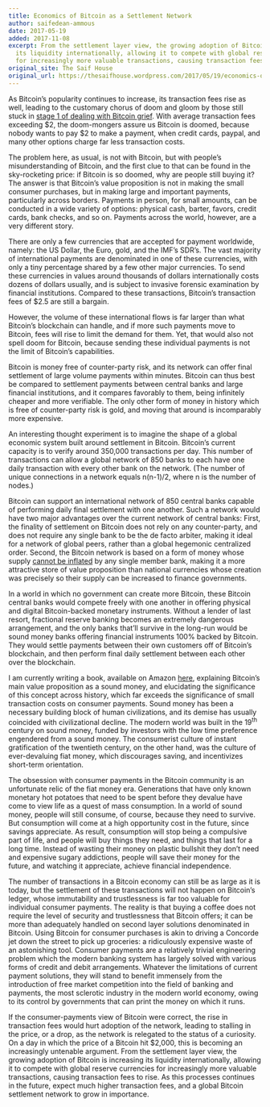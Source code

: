 ```yaml
---
title: Economics of Bitcoin as a Settlement Network
author: saifedean-ammous
date: 2017-05-19
added: 2017-11-08
excerpt: From the settlement layer view, the growing adoption of Bitcoin is increasing
  its liquidity internationally, allowing it to compete with global reserve currencies
  for increasingly more valuable transactions, causing transaction fees to rise.
original_site: The Saif House
original_url: https://thesaifhouse.wordpress.com/2017/05/19/economics-of-bitcoin-as-a-settlement-network/
---
```


As Bitcoin’s popularity continues to increase, its transaction fees rise as well, leading to the customary chorus of doom and gloom by those still stuck in [stage 1 of dealing with Bitcoin grief](https://twitter.com/saifedean/status/864512341987258369). With average transaction fees exceeding $2, the doom-mongers assure us Bitcoin is doomed, because nobody wants to pay $2 to make a payment, when credit cards, paypal, and many other options charge far less transaction costs.

The problem here, as usual, is not with Bitcoin, but with people’s misunderstanding of Bitcoin, and the first clue to that can be found in the sky-rocketing price: if Bitcoin is so doomed, why are people still buying it? The answer is that Bitcoin’s value proposition is not in making the small consumer purchases, but in making large and important payments, particularly across borders. Payments in person, for small amounts, can be conducted in a wide variety of options: physical cash, barter, favors, credit cards, bank checks, and so on. Payments across the world, however, are a very different story.

There are only a few currencies that are accepted for payment worldwide, namely: the US Dollar, the Euro, gold, and the IMF’s SDR’s. The vast majority of international payments are denominated in one of these currencies, with only a tiny percentage shared by a few other major currencies. To send these currencies in values around thousands of dollars internationally costs dozens of dollars usually, and is subject to invasive forensic examination by financial institutions. Compared to these transactions, Bitcoin’s transaction fees of $2.5 are still a bargain.

However, the volume of these international flows is far larger than what Bitcoin’s blockchain can handle, and if more such payments move to Bitcoin, fees will rise to limit the demand for them. Yet, that would also not spell doom for Bitcoin, because sending these individual payments is not the limit of Bitcoin’s capabilities.

Bitcoin is money free of counter-party risk, and its network can offer final settlement of large volume payments within minutes. Bitcoin can thus best be compared to settlement payments between central banks and large financial institutions, and it compares favorably to them, being infinitely cheaper and more verifiable. The only other form of money in history which is free of counter-party risk is gold, and moving that around is incomparably more expensive.

An interesting thought experiment is to imagine the shape of a global economic system built around settlement in Bitcoin. Bitcoin’s current capacity is to verify around 350,000 transactions per day. This number of transactions can allow a global network of 850 banks to each have one daily transaction with every other bank on the network. (The number of unique connections in a network equals n(n-1)/2, where n is the number of nodes.)

Bitcoin can support an international network of 850 central banks capable of performing daily final settlement with one another. Such a network would have two major advantages over the current network of central banks: First, the finality of settlement on Bitcoin does not rely on any counter-party, and does not require any single bank to be the de facto arbiter, making it ideal for a network of global peers, rather than a global hegemonic centralized order. Second, the Bitcoin network is based on a form of money whose supply [cannot be inflated](https://thesaifhouse.wordpress.com/2016/07/09/the-bitcoin-halving-and-monetary-competition/) by any single member bank, making it a more attractive store of value proposition than national currencies whose creation was precisely so their supply can be increased to finance governments.

In a world in which no government can create more Bitcoin, these Bitcoin central banks would compete freely with one another in offering physical and digital Bitcoin-backed monetary instruments. Without a lender of last resort, fractional reserve banking becomes an extremely dangerous arrangement, and the only banks that’ll survive in the long-run would be sound money banks offering financial instruments 100% backed by Bitcoin. They would settle payments between their own customers off of Bitcoin’s blockchain, and then perform final daily settlement between each other over the blockchain.

I am currently writing a book, available on Amazon [here](https://www.amazon.com/Bitcoin-Standard-Decentralized-Alternative-Central/dp/1119473861/), explaining Bitcoin’s main value proposition as a sound money, and elucidating the significance of this concept across history, which far exceeds the significance of small transaction costs on consumer payments. Sound money has been a necessary building block of human civilizations, and its demise has usually coincided with civilizational decline. The modern world was built in the 19<sup>th</sup> century on sound money, funded by investors with the low time preference engendered from a sound money. The consumerist culture of instant gratification of the twentieth century, on the other hand, was the culture of ever-devaluing fiat money, which discourages saving, and incentivizes short-term orientation.

The obsession with consumer payments in the Bitcoin community is an unfortunate relic of the fiat money era. Generations that have only known monetary hot potatoes that need to be spent before they devalue have come to view life as a quest of mass consumption. In a world of sound money, people will still consume, of course, because they need to survive. But consumption will come at a high opportunity cost in the future, since savings appreciate. As result, consumption will stop being a compulsive part of life, and people will buy things they need, and things that last for a long time. Instead of wasting their money on plastic bullshit they don’t need and expensive sugary addictions, people will save their money for the future, and watching it appreciate, achieve financial independence.

The number of transactions in a Bitcoin economy can still be as large as it is today, but the settlement of these transactions will not happen on Bitcoin’s ledger, whose immutability and trustlessness is far too valuable for individual consumer payments. The reality is that buying a coffee does not require the level of security and trustlessness that Bitcoin offers; it can be more than adequately handled on second layer solutions denominated in Bitcoin. Using Bitcoin for consumer purchases is akin to driving a Concorde jet down the street to pick up groceries: a ridiculously expensive waste of an astonishing tool. Consumer payments are a relatively trivial engineering problem which the modern banking system has largely solved with various forms of credit and debit arrangements. Whatever the limitations of current payment solutions, they will stand to benefit immensely from the introduction of free market competition into the field of banking and payments, the most sclerotic industry in the modern world economy, owing to its control by governments that can print the money on which it runs.

If the consumer-payments view of Bitcoin were correct, the rise in transaction fees would hurt adoption of the network, leading to stalling in the price, or a drop, as the network is relegated to the status of a curiosity. On a day in which the price of a Bitcoin hit $2,000, this is becoming an increasingly untenable argument. From the settlement layer view, the growing adoption of Bitcoin is increasing its liquidity internationally, allowing it to compete with global reserve currencies for increasingly more valuable transactions, causing transaction fees to rise. As this processes continues in the future, expect much higher transaction fees, and a global Bitcoin settlement network to grow in importance.

